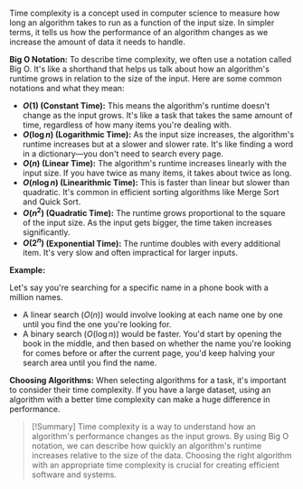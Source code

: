Time complexity is a concept used in computer science to measure how long an algorithm takes to run as a function of the input size. In simpler terms, it tells us how the performance of an algorithm changes as we increase the amount of data it needs to handle.

**Big O Notation:**
To describe time complexity, we often use a notation called Big O. It's like a shorthand that helps us talk about how an algorithm's runtime grows in relation to the size of the input. Here are some common notations and what they mean:
- **$O(1)$ (Constant Time):** This means the algorithm's runtime doesn't change as the input grows. It's like a task that takes the same amount of time, regardless of how many items you're dealing with.
- **$O(\log n)$ (Logarithmic Time):** As the input size increases, the algorithm's runtime increases but at a slower and slower rate. It's like finding a word in a dictionary—you don't need to search every page.
- **$O(n)$ (Linear Time):** The algorithm's runtime increases linearly with the input size. If you have twice as many items, it takes about twice as long.
- **$O(n \log n)$ (Linearithmic Time):** This is faster than linear but slower than quadratic. It's common in efficient sorting algorithms like Merge Sort and Quick Sort.
- **$O(n^2)$ (Quadratic Time):** The runtime grows proportional to the square of the input size. As the input gets bigger, the time taken increases significantly.
- **$O(2^n)$ (Exponential Time):** The runtime doubles with every additional item. It's very slow and often impractical for larger inputs.

**Example:**

Let's say you're searching for a specific name in a phone book with a million names.
- A linear search ($O(n)$) would involve looking at each name one by one until you find the one you're looking for.
- A binary search ($O(\log n)$) would be faster. You'd start by opening the book in the middle, and then based on whether the name you're looking for comes before or after the current page, you'd keep halving your search area until you find the name.

**Choosing Algorithms:**
When selecting algorithms for a task, it's important to consider their time complexity. If you have a large dataset, using an algorithm with a better time complexity can make a huge difference in performance.

>[!Summary]
>Time complexity is a way to understand how an algorithm's performance changes as the input grows. By using Big O notation, we can describe how quickly an algorithm's runtime increases relative to the size of the data. Choosing the right algorithm with an appropriate time complexity is crucial for creating efficient software and systems.